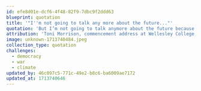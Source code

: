 ```yaml
---
id: efe8d01e-dcf6-4f48-82f9-7dbc9f2ddd63
blueprint: quotation
title: '"I''m not going to talk any more about the future..."'
quotation: 'But I’m not going to talk anymore about the future because I’m hesitant to describe or predict, because I’m not even certain that it exists. That is to say, I’m not certain that somehow, perhaps, a burgeoning ménage a trois of political interests, corporate interests and military interests will not prevail and literally annihilate an inhabitable, humane future. Because I don’t think we can any longer rely on separation of powers, free speech, religious tolerance or unchallengeable civil liberties as a matter of course. That is, not while finite humans in the flux of time make decisions of infinite damage. Not while finite humans make infinite claims of virtue and unassailable power that are beyond their competence, if not their reach. So, no happy talk about the future.'
attribution: 'Toni Morrison, commencement address at Wellesley College, 2004'
image: unknown-1713740484.jpeg
collection_type: quotation
challenges:
  - democracy
  - war
  - climate
updated_by: 46c097c5-771c-49e2-b8c6-ba6009ae7172
updated_at: 1713740646
---
```

